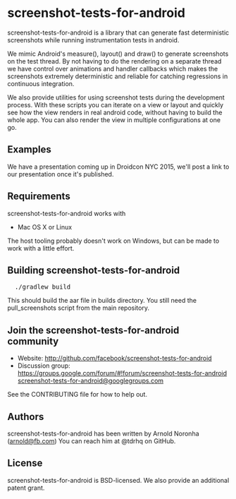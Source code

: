 # screenshot-tests-for-android

screenshot-tests-for-android is a library that can generate fast
deterministic screenshots while running instrumentation tests in
android.

We mimic Android's measure(), layout() and draw() to generate screenshots
on the test thread. By not having to do the rendering on a separate
thread we have control over animations and handler callbacks which
makes the screenshots extremely deterministic and reliable for catching
regressions in continuous integration.

We also provide utilities for using screenshot tests during the development
process. With these scripts you can iterate on a view or layout and quickly
see how the view renders in real android code, without having to
build the whole app. You can also render the view in multiple configurations
at one go.

## Examples

We have a presentation coming up in Droidcon NYC 2015, we'll post
a link to our presentation once it's published.

## Requirements
screenshot-tests-for-android works with
* Mac OS X or Linux

The host tooling probably doesn't work on Windows, but can be made to
work with a little effort.

## Building screenshot-tests-for-android

<pre>
  ./gradlew build
</pre>

This should build the aar file in builds directory. You still need the
pull_screenshots script from the main repository.


## Join the screenshot-tests-for-android community

* Website: http://github.com/facebook/screenshot-tests-for-android
* Discussion group:
   https://groups.google.com/forum/#!forum/screenshot-tests-for-android<br />
   screenshot-tests-for-android@googlegroups.com

See the CONTRIBUTING file for how to help out.

## Authors

screenshot-tests-for-android has been written by Arnold Noronha (arnold@fb.com)
You can reach him at @tdrhq on GitHub.

## License

screenshot-tests-for-android is BSD-licensed. We also provide an
additional patent grant.
